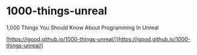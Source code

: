 # 1000-things-unreal
1,000 Things You Should Know About Programming In Unreal

[https://igood.github.io/1000-things-unreal/](https://igood.github.io/1000-things-unreal/)
